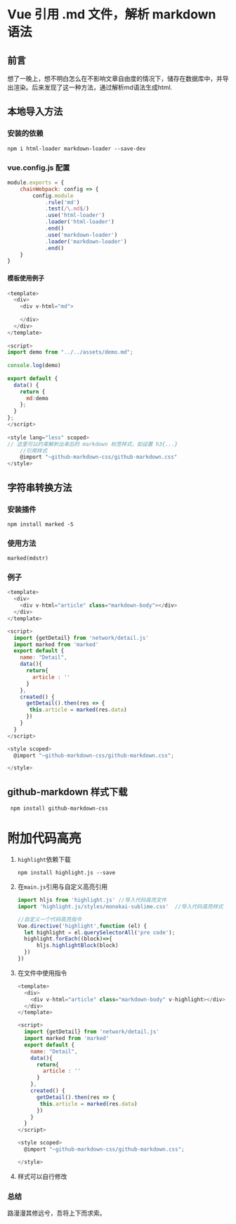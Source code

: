 # Vue 引用 .md 文件，解析 markdown 语法

## 前言

想了一晚上，想不明白怎么在不影响文章自由度的情况下，储存在数据库中，并导出渲染。后来发现了这一种方法，通过解析md语法生成html.



## 本地导入方法

### 安装的依赖

`npm i html-loader markdown-loader --save-dev`



### vue.config.js 配置

```javascript
module.exports = {
    chainWebpack: config => {
        config.module
            .rule('md')
            .test(/\.md$/)
            .use('html-loader')
            .loader('html-loader')
            .end()
            .use('markdown-loader')
            .loader('markdown-loader')
            .end()
    }
}
```



#### 模板使用例子

```javascript
<template>
  <div>
    <div v-html="md">
             
    </div>
  </div>
</template>
 
<script>
import demo from "../../assets/demo.md";
 
console.log(demo)
 
export default {
  data() {
    return {
      md:demo
    };
  }
};
</script>
 
<style lang="less" scoped>
// 这里可以约束解析出来后的 markdown 标签样式，如设置 h3{...}
    //引用样式
    @import "~github-markdown-css/github-markdown.css"
</style>
```



## 字符串转换方法

### 安装插件

`npm install marked -S`



### 使用方法

`marked(mdstr)`



### 例子

```javascript
<template>
  <div>
    <div v-html="article" class="markdown-body"></div>
  </div>
</template>

<script>
  import {getDetail} from 'network/detail.js'
  import marked from 'marked'
  export default {
    name: "Detail",
    data(){
      return{
        article : ''
      }
    },
    created() {
      getDetail().then(res => {
       this.article = marked(res.data)
      })
    }
  }
</script>

<style scoped>
  @import "~github-markdown-css/github-markdown.css";

</style>
```



## github-markdown 样式下载

` npm install github-markdown-css`



# 附加代码高亮

1. `highlight`依赖下载

    `npm install highlight.js --save`

2. 在`main.js`引用与自定义高亮引用

   ```javascript
   import hljs from 'highlight.js' //导入代码高亮文件
   import 'highlight.js/styles/monokai-sublime.css'  //导入代码高亮样式
   
   //自定义一个代码高亮指令
   Vue.directive('highlight',function (el) {
     let highlight = el.querySelectorAll('pre code');
     highlight.forEach((block)=>{
         hljs.highlightBlock(block)
     })
   })
   ```

   

3. 在文件中使用指令

   ```javascript
   <template>
     <div>
       <div v-html="article" class="markdown-body" v-highlight></div>
     </div>
   </template>
   
   <script>
     import {getDetail} from 'network/detail.js'
     import marked from 'marked'
     export default {
       name: "Detail",
       data(){
         return{
           article : ''
         }
       },
       created() {
         getDetail().then(res => {
          this.article = marked(res.data)
         })
       }
     }
   </script>
   
   <style scoped>
     @import "~github-markdown-css/github-markdown.css";
   
   </style>
   ```

   

4. 样式可以自行修改

### 总结

路漫漫其修远兮，吾将上下而求索。